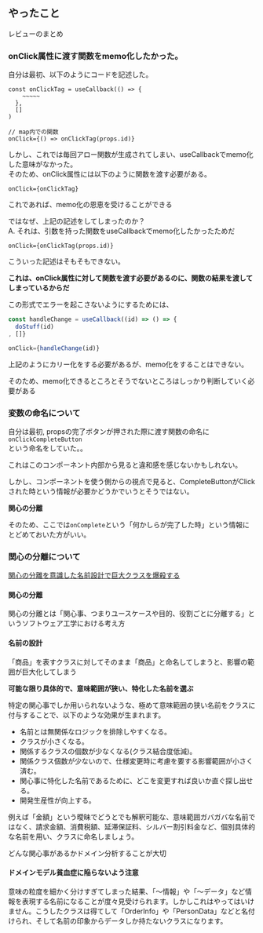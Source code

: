 ## やったこと
レビューのまとめ

### onClick属性に渡す関数をmemo化したかった。
自分は最初、以下のようにコードを記述した。  

```tsx
const onClickTag = useCallback(() => {
    ~~~~~
  },
  []
)

// map内での関数
onClick={() => onClickTag(props.id)}
```

しかし、これでは毎回アロー関数が生成されてしまい、useCallbackでmemo化した意味がなかった。  
そのため、onClick属性には以下のように関数を渡す必要がある。  

```tsx
onClick={onClickTag}
```

これであれば、memo化の恩恵を受けることができる  

ではなぜ、上記の記述をしてしまったのか？  
A. それは、引数を持った関数をuseCallbackでmemo化したかったためだ  

```tsx
onClick={onClickTag(props.id)}
```

こういった記述はそもそもできない。  

**これは、onClick属性に対して関数を渡す必要があるのに、関数の結果を渡してしまっているからだ**  

この形式でエラーを起こさないようにするためには、

```ts
const handleChange = useCallback((id) => () => {
  doStuff(id)
, []}

onClick={handleChange(id)}
```

上記のようにカリー化をする必要があるが、memo化をすることはできない。

そのため、memo化できるところとそうでないところはしっかり判断していく必要がある  

### 変数の命名について
自分は最初, propsの完了ボタンが押された際に渡す関数の命名に  
`onClickCompleteButton`  
という命名をしていた。。

これはこのコンポーネント内部から見ると違和感を感じないかもしれない。  

しかし、コンポーネントを使う側からの視点で見ると、CompleteButtonがClickされた時という情報が必要かどうかでいうとそうではない。  

**関心の分離**  

そのため、ここでは`onComplete`という「何かしらが完了した時」という情報にとどめておいた方がいい。  

### 関心の分離について
[関心の分離を意識した名前設計で巨大クラスを爆殺する](https://qiita.com/MinoDriven/items/37599172b2cd27c38a33)  

#### 関心の分離
関心の分離とは「関心事、つまりユースケースや目的、役割ごとに分離する」というソフトウェア工学における考え方  

#### 名前の設計
「商品」を表すクラスに対してそのまま「商品」と命名してしまうと、影響の範囲が巨大化してしまう  

**可能な限り具体的で、意味範囲が狭い、特化した名前を選ぶ**  

特定の関心事でしか用いられないような、極めて意味範囲の狭い名前をクラスに付与することで、以下のような効果が生まれます。

- 名前とは無関係なロジックを排除しやすくなる。
- クラスが小さくなる。
- 関係するクラスの個数が少なくなる(クラス結合度低減)。
- 関係クラス個数が少ないので、仕様変更時に考慮を要する影響範囲が小さく済む。
- 関心事に特化した名前であるために、どこを変更すれば良いか直ぐ探し出せる。
- 開発生産性が向上する。

例えば「金額」という曖昧でどうとでも解釈可能な、意味範囲ガバガバな名前ではなく、請求金額、消費税額、延滞保証料、シルバー割引料金など、個別具体的な名前を用い、クラスに命名しましょう。  

どんな関心事があるかドメイン分析することが大切  

#### ドメインモデル貧血症に陥らないよう注意
意味の粒度を細かく分けすぎてしまった結果、「～情報」や「～データ」など情報を表現する名前になることが度々見受けられます。しかしこれはやってはいけません。こうしたクラスは得てして「OrderInfo」や「PersonData」などと名付けられ、そして名前の印象からデータしか持たないクラスになります。  











